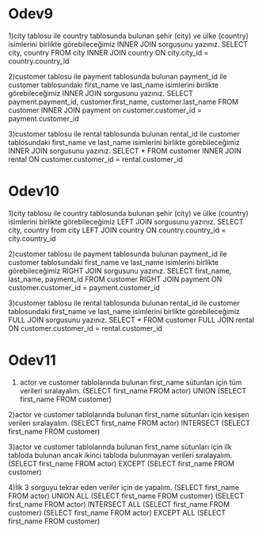 # Odev9
1)city tablosu ile country tablosunda bulunan şehir (city) ve ülke (country) isimlerini birlikte görebileceğimiz INNER JOIN sorgusunu yazınız.
SELECT city, country FROM city INNER JOIN country ON city.city_id = country.country_id

2)customer tablosu ile payment tablosunda bulunan payment_id ile customer tablosundaki first_name ve last_name isimlerini birlikte görebileceğimiz INNER JOIN sorgusunu yazınız.
SELECT payment.payment_id, customer.first_name, customer.last_name FROM customer INNER JOIN payment on customer.customer_id = payment.customer_id

3)customer tablosu ile rental tablosunda bulunan rental_id ile customer tablosundaki first_name ve last_name isimlerini birlikte görebileceğimiz INNER JOIN sorgusunu yazınız.
SELECT * FROM customer INNER JOIN rental ON customer.customer_id = rental.customer_id

# Odev10
1)city tablosu ile country tablosunda bulunan şehir (city) ve ülke (country) isimlerini birlikte görebileceğimiz LEFT JOIN sorgusunu yazınız.
SELECT city, country from city LEFT JOIN country ON country.country_id = city.country_id

2)customer tablosu ile payment tablosunda bulunan payment_id ile customer tablosundaki first_name ve last_name isimlerini birlikte görebileceğimiz RIGHT JOIN sorgusunu yazınız.
SELECT first_name, last_name, payment_id FROM customer RIGHT JOIN payment ON customer.customer_id = payment.customer_id

3)customer tablosu ile rental tablosunda bulunan rental_id ile customer tablosundaki first_name ve last_name isimlerini birlikte görebileceğimiz FULL JOIN sorgusunu yazınız.
SELECT * FROM customer FULL JOIN rental ON customer.customer_id = rental.customer_id

# Odev11
1) actor ve customer tablolarında bulunan first_name sütunları için tüm verileri sıralayalım.
(SELECT first_name FROM actor) UNION (SELECT first_name FROM customer)

2)actor ve customer tablolarında bulunan first_name sütunları için kesişen verileri sıralayalım.
(SELECT first_name FROM actor) INTERSECT (SELECT first_name FROM customer)

3)actor ve customer tablolarında bulunan first_name sütunları için ilk tabloda bulunan ancak ikinci tabloda bulunmayan verileri sıralayalım.
(SELECT first_name FROM actor) EXCEPT (SELECT first_name FROM customer)

4)İlk 3 sorguyu tekrar eden veriler için de yapalım.
(SELECT first_name FROM actor) UNION ALL (SELECT first_name FROM customer)
(SELECT first_name FROM actor) INTERSECT ALL (SELECT first_name FROM customer)
(SELECT first_name FROM actor) EXCEPT ALL (SELECT first_name FROM customer)
